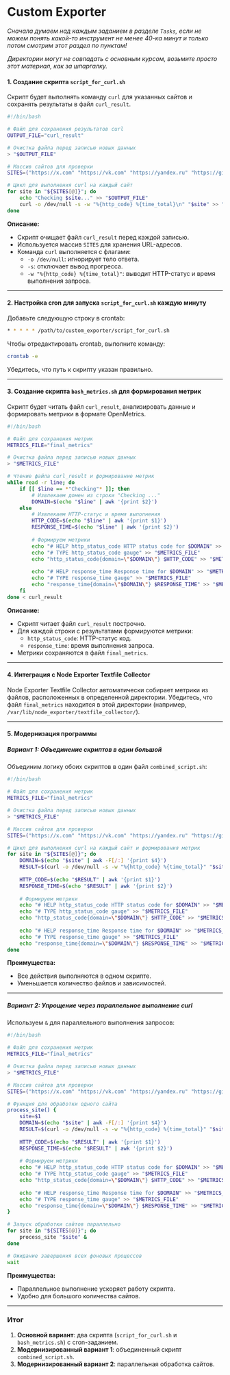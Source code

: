 # Custom Exporter

_Сначала думаем над каждым заданием в разделе `Tasks`, если не можем понять какой-то инструмент не менее 40-ка минут и только потом смотрим этот раздел по пунктам!_

_Директории могут не совпадать с основным курсом, возьмите просто этот материал, как за шпаргалку._

#### 1. Создание скрипта `script_for_curl.sh`
Скрипт будет выполнять команду `curl` для указанных сайтов и сохранять результаты в файл `curl_result`.

```bash
#!/bin/bash

# Файл для сохранения результатов curl
OUTPUT_FILE="curl_result"

# Очистка файла перед записью новых данных
> "$OUTPUT_FILE"

# Массив сайтов для проверки
SITES=("https://x.com" "https://vk.com" "https://yandex.ru" "https://github.com")

# Цикл для выполнения curl на каждый сайт
for site in "${SITES[@]}"; do
    echo "Checking $site..." >> "$OUTPUT_FILE"
    curl -o /dev/null -s -w "%{http_code} %{time_total}\n" "$site" >> "$OUTPUT_FILE"
done
```

**Описание:**
- Скрипт очищает файл `curl_result` перед каждой записью.
- Используется массив `SITES` для хранения URL-адресов.
- Команда `curl` выполняется с флагами:
  - `-o /dev/null`: игнорирует тело ответа.
  - `-s`: отключает вывод прогресса.
  - `-w "%{http_code} %{time_total}"`: выводит HTTP-статус и время выполнения запроса.

---

#### 2. Настройка cron для запуска `script_for_curl.sh` каждую минуту

Добавьте следующую строку в crontab:

```bash
* * * * * /path/to/custom_exporter/script_for_curl.sh
```

Чтобы отредактировать crontab, выполните команду:

```bash
crontab -e
```

Убедитесь, что путь к скрипту указан правильно.

---

#### 3. Создание скрипта `bash_metrics.sh` для формирования метрик

Скрипт будет читать файл `curl_result`, анализировать данные и формировать метрики в формате OpenMetrics.

```bash
#!/bin/bash

# Файл для сохранения метрик
METRICS_FILE="final_metrics"

# Очистка файла перед записью новых данных
> "$METRICS_FILE"

# Чтение файла curl_result и формирование метрик
while read -r line; do
    if [[ $line == *"Checking"* ]]; then
        # Извлекаем домен из строки "Checking ..."
        DOMAIN=$(echo "$line" | awk '{print $2}')
    else
        # Извлекаем HTTP-статус и время выполнения
        HTTP_CODE=$(echo "$line" | awk '{print $1}')
        RESPONSE_TIME=$(echo "$line" | awk '{print $2}')
        
        # Формируем метрики
        echo "# HELP http_status_code HTTP status code for $DOMAIN" >> "$METRICS_FILE"
        echo "# TYPE http_status_code gauge" >> "$METRICS_FILE"
        echo "http_status_code{domain=\"$DOMAIN\"} $HTTP_CODE" >> "$METRICS_FILE"
        
        echo "# HELP response_time Response time for $DOMAIN" >> "$METRICS_FILE"
        echo "# TYPE response_time gauge" >> "$METRICS_FILE"
        echo "response_time{domain=\"$DOMAIN\"} $RESPONSE_TIME" >> "$METRICS_FILE"
    fi
done < curl_result
```

**Описание:**
- Скрипт читает файл `curl_result` построчно.
- Для каждой строки с результатами формируются метрики:
  - `http_status_code`: HTTP-статус код.
  - `response_time`: время выполнения запроса.
- Метрики сохраняются в файл `final_metrics`.

---

#### 4. Интеграция с Node Exporter Textfile Collector

Node Exporter Textfile Collector автоматически собирает метрики из файлов, расположенных в определенной директории. Убедитесь, что файл `final_metrics` находится в этой директории (например, `/var/lib/node_exporter/textfile_collector/`).

---

#### 5. Модернизация программы

##### Вариант 1: Объединение скриптов в один большой

Объединим логику обоих скриптов в один файл `combined_script.sh`:

```bash
#!/bin/bash

# Файл для сохранения метрик
METRICS_FILE="final_metrics"

# Очистка файла перед записью новых данных
> "$METRICS_FILE"

# Массив сайтов для проверки
SITES=("https://x.com" "https://vk.com" "https://yandex.ru" "https://github.com")

# Цикл для выполнения curl на каждый сайт и формирования метрик
for site in "${SITES[@]}"; do
    DOMAIN=$(echo "$site" | awk -F[/:] '{print $4}')
    RESULT=$(curl -o /dev/null -s -w "%{http_code} %{time_total}" "$site")
    
    HTTP_CODE=$(echo "$RESULT" | awk '{print $1}')
    RESPONSE_TIME=$(echo "$RESULT" | awk '{print $2}')
    
    # Формируем метрики
    echo "# HELP http_status_code HTTP status code for $DOMAIN" >> "$METRICS_FILE"
    echo "# TYPE http_status_code gauge" >> "$METRICS_FILE"
    echo "http_status_code{domain=\"$DOMAIN\"} $HTTP_CODE" >> "$METRICS_FILE"
    
    echo "# HELP response_time Response time for $DOMAIN" >> "$METRICS_FILE"
    echo "# TYPE response_time gauge" >> "$METRICS_FILE"
    echo "response_time{domain=\"$DOMAIN\"} $RESPONSE_TIME" >> "$METRICS_FILE"
done
```

**Преимущества:**
- Все действия выполняются в одном скрипте.
- Уменьшается количество файлов и зависимостей.

---

##### Вариант 2: Упрощение через параллельное выполнение curl

Используем `&` для параллельного выполнения запросов:

```bash
#!/bin/bash

# Файл для сохранения метрик
METRICS_FILE="final_metrics"

# Очистка файла перед записью новых данных
> "$METRICS_FILE"

# Массив сайтов для проверки
SITES=("https://x.com" "https://vk.com" "https://yandex.ru" "https://github.com")

# Функция для обработки одного сайта
process_site() {
    site=$1
    DOMAIN=$(echo "$site" | awk -F[/:] '{print $4}')
    RESULT=$(curl -o /dev/null -s -w "%{http_code} %{time_total}" "$site")
    
    HTTP_CODE=$(echo "$RESULT" | awk '{print $1}')
    RESPONSE_TIME=$(echo "$RESULT" | awk '{print $2}')
    
    # Формируем метрики
    echo "# HELP http_status_code HTTP status code for $DOMAIN" >> "$METRICS_FILE"
    echo "# TYPE http_status_code gauge" >> "$METRICS_FILE"
    echo "http_status_code{domain=\"$DOMAIN\"} $HTTP_CODE" >> "$METRICS_FILE"
    
    echo "# HELP response_time Response time for $DOMAIN" >> "$METRICS_FILE"
    echo "# TYPE response_time gauge" >> "$METRICS_FILE"
    echo "response_time{domain=\"$DOMAIN\"} $RESPONSE_TIME" >> "$METRICS_FILE"
}

# Запуск обработки сайтов параллельно
for site in "${SITES[@]}"; do
    process_site "$site" &
done

# Ожидание завершения всех фоновых процессов
wait
```

**Преимущества:**
- Параллельное выполнение ускоряет работу скрипта.
- Удобно для большого количества сайтов.

---

### Итог

1. **Основной вариант**: два скрипта (`script_for_curl.sh` и `bash_metrics.sh`) с cron-заданием.
2. **Модернизированный вариант 1**: объединенный скрипт `combined_script.sh`.
3. **Модернизированный вариант 2**: параллельная обработка сайтов.
